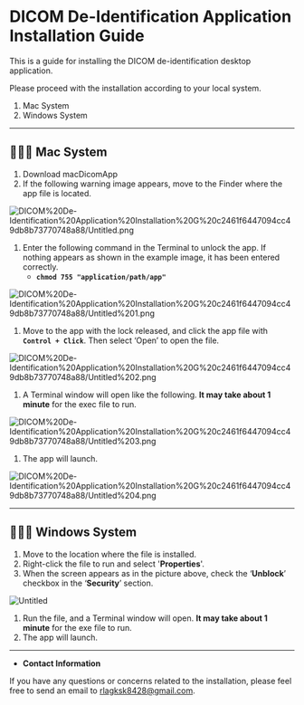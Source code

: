 # DICOM De-Identification Application Installation Guide

This is a guide for installing the DICOM de-identification desktop application.

Please proceed with the installation according to your local system.

1. Mac System
2. Windows System

---

## 🧑🏻‍💻 **Mac System**

1. Download macDicomApp
2. If the following warning image appears, move to the Finder where the app file is located.

![DICOM%20De-Identification%20Application%20Installation%20G%20c2461f6447094cc49db8b73770748a88/Untitled.png](DICOM%20De-Identification%20Application%20Installation%20G%20c2461f6447094cc49db8b73770748a88/Untitled.png)

1. Enter the following command in the Terminal to unlock the app. If nothing appears as shown in the example image, it has been entered correctly.
    - **`chmod 755 "application/path/app"`**

![DICOM%20De-Identification%20Application%20Installation%20G%20c2461f6447094cc49db8b73770748a88/Untitled%201.png](DICOM%20De-Identification%20Application%20Installation%20G%20c2461f6447094cc49db8b73770748a88/Untitled%201.png)

1. Move to the app with the lock released, and click the app file with **`Control + Click`**. Then select ‘Open’ to open the file.

![DICOM%20De-Identification%20Application%20Installation%20G%20c2461f6447094cc49db8b73770748a88/Untitled%202.png](DICOM%20De-Identification%20Application%20Installation%20G%20c2461f6447094cc49db8b73770748a88/Untitled%202.png)

1. A Terminal window will open like the following. **It may take about 1 minute** for the exec file to run.

![DICOM%20De-Identification%20Application%20Installation%20G%20c2461f6447094cc49db8b73770748a88/Untitled%203.png](DICOM%20De-Identification%20Application%20Installation%20G%20c2461f6447094cc49db8b73770748a88/Untitled%203.png)

1. The app will launch.

![DICOM%20De-Identification%20Application%20Installation%20G%20c2461f6447094cc49db8b73770748a88/Untitled%204.png](DICOM%20De-Identification%20Application%20Installation%20G%20c2461f6447094cc49db8b73770748a88/Untitled%204.png)

---

## 🧑🏻‍💻 **Windows System**

1. Move to the location where the file is installed.
2. Right-click the file to run and select '**Properties**'.
3. When the screen appears as in the picture above, check the ‘**Unblock**’ checkbox in the ‘**Security**’ section.

![Untitled](DICOM%20De-Identification%20Application%20Installation%20G%20c2461f6447094cc49db8b73770748a88/Untitled%205.png)

1. Run the file, and a Terminal window will open. **It may take about 1 minute** for the exe file to run.
2. The app will launch.

---

- ****Contact Information****

If you have any questions or concerns related to the installation, please feel free to send an email to [rlagksk8428@gmail.com](mailto:rlagksk8428@gmail.com).